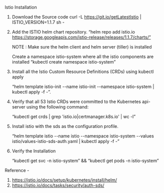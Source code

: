 Istio Installation

1. Download the Source code
curl -L https://git.io/getLatestIstio | ISTIO_VERSION=1.1.7 sh -

2. Add the ISTIO helm chart repository. “helm repo add istio.io https://storage.googleapis.com/istio-release/releases/1.1.7/charts/”

    NOTE : Make sure the helm client and helm server (tiller) is installed

    Create a namespace istio-system where all the istio components are installed “kubectl create namespace istio-system”

3. Install all the Istio Custom Resource Definitions (CRDs) using kubectl apply


   “helm template istio-init --name istio-init --namespace istio-system | kubectl apply -f -”.

4. Verify that all 53 Istio CRDs were committed to the Kubernetes api-server using the following command:

    “kubectl get crds | grep 'istio.io\|certmanager.k8s.io' | wc -l”

5. Install istio with the sds as the configuration profile.

   “helm template istio --name istio --namespace istio-system --values istio/values-istio-sds-auth.yaml | kubectl apply -f -”

6.  Verify the Installation

    “kubectl get svc -n istio-system” && “kubectl get pods -n istio-system”

   Reference -
1. https://istio.io/docs/setup/kubernetes/install/helm/
2. https://istio.io/docs/tasks/security/auth-sds/
